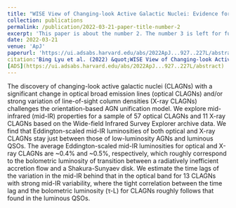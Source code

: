 ```yaml
---
title: "WISE View of Changing-look Active Galactic Nuclei: Evidence for a Transitional Stage of AGNs"
collection: publications
permalink: /publication/2022-03-21-paper-title-number-2
excerpt: 'This paper is about the number 2. The number 3 is left for future work.'
date: 2022-03-21
venue: 'ApJ'
paperurl: 'https://ui.adsabs.harvard.edu/abs/2022ApJ...927..227L/abstract'
citation:'Bing Lyu et al. (2022) &quot;WISE View of Changing-look Active Galactic Nuclei: Evidence for a Transitional Stage of AGN&quot; <i>The Astrophysical Journal, Volume 927, Issue 2, id.227, 13 pp.</i>.'
[ADS](https://ui.adsabs.harvard.edu/abs/2022ApJ...927..227L/abstract)
---
```

The discovery of changing-look active galactic nuclei (CLAGNs) with a significant change in optical broad emission lines (optical CLAGNs) and/or strong variation of line-of-sight column densities (X-ray CLAGNs) challenges the orientation-based AGN unification model. We explore mid-infrared (mid-IR) properties for a sample of 57 optical CLAGNs and 11 X-ray CLAGNs based on the Wide-field Infrared Survey Explorer archive data. We find that Eddington-scaled mid-IR luminosities of both optical and X-ray CLAGNs stay just between those of low-luminosity AGNs and luminous QSOs. The average Eddington-scaled mid-IR luminosities for optical and X-ray CLAGNs are ~0.4% and ~0.5%, respectively, which roughly correspond to the bolometric luminosity of transition between a radiatively inefficient accretion flow and a Shakura-Sunyaev disk. We estimate the time lags of the variation in the mid-IR behind that in the optical band for 13 CLAGNs with strong mid-IR variability, where the tight correlation between the time lag and the bolometric luminosity (τ-L) for CLAGNs roughly follows that found in the luminous QSOs.

